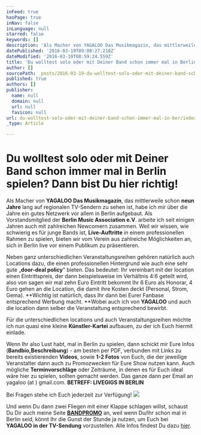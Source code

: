 ```yaml
---
inFeed: true
hasPage: true
inNav: false
inLanguage: null
starred: false
keywords: []
description: 'Als Macher von YAGALOO Das Musikmagazin, das mittlerweile schon neun Jahre lang auf regionalen TV-Sendern zu sehen ist, habe ich mir über die Jahre ein gutes Netzwerk vor allem in Berlin aufgebaut. Als Vorstandsmitglied der Berlin Music Association e.V. arbeite ich seit einigen Jahren auch mit zahlreichen Newcomern zusammen. Weil wir wissen, wie schwierig es für junge Bands ist, Live-Auftritte in einem professionellen Rahmen zu spielen, bieten wir vom Verein aus zahlreiche Möglichkeiten an, sich in Berlin live vor einem Publikum zu präsentieren.'
datePublished: '2016-03-19T09:00:27.218Z'
dateModified: '2016-03-19T08:59:24.559Z'
title: 'Du wolltest solo oder mit Deiner Band schon immer mal in Berlin spielen? Dann bist Du hier richtig!'
author: []
sourcePath: _posts/2016-03-19-du-wolltest-solo-oder-mit-deiner-band-schon-immer-mal-in-ber.md
published: true
authors: []
publisher:
  name: null
  domain: null
  url: null
  favicon: null
url: du-wolltest-solo-oder-mit-deiner-band-schon-immer-mal-in-ber/index.html
_type: Article

---
```

# Du wolltest solo oder mit Deiner Band schon immer mal in Berlin spielen? Dann bist Du hier richtig!

Als Macher von **YAGALOO Das Musikmagazin**, das mittlerweile schon **neun Jahre** lang auf regionalen TV-Sendern zu sehen ist, habe ich mir über die Jahre ein gutes Netzwerk vor allem in Berlin aufgebaut. Als Vorstandsmitglied der **Berlin Music Association e.V**. arbeite ich seit einigen Jahren auch mit zahlreichen Newcomern zusammen. Weil wir wissen, wie schwierig es für junge Bands ist, **Live-Auftritte** in einem professionellen Rahmen zu spielen, bieten wir vom Verein aus zahlreiche Möglichkeiten an, sich in Berlin live vor einem Publikum zu präsentieren.

Neben ganz unterschiedlichen Veranstaltungsreihen gehören natürlich auch Locations dazu, die einen professionellen Hintergrund wie auch eine sehr gute „**door-deal policy**" bieten. Das bedeutet: Ihr vereinbart mit der location einen Eintrittspreis, der dann beispielsweise im Verhältnis 4:6 geteilt wird, also von sagen wir mal zehn Euro Eintritt bekommt Ihr 6 Euro als Honorar, 4 Euro gehen an die Location, die damit ihre Kosten deckt (Personal, Strom, Gema). **Wichtig ist natürlich, dass Ihr dann bei Eurer Fanbase entsprechend Werbung macht. **Wobei auch ich von **YAGALOO** und auch die location dann selber die Veranstaltung entsprechend bewirbt.

Für die unterschiedlichen locations und auch Veranstaltungsreihen möchte ich nun quasi eine kleine **Künstler-Kartei** aufbauen, zu der ich Euch hiermit einlade.

Wenn Ihr also Lust habt, mal in Berlin zu spielen, dann schickt mir Eure Infos (**Bandbio,Beschreibung**) - am besten per PDF, verbunden mit Links zu bereits existierenden **Videos**, sowie **1-2 Fotos** von Euch, die der jeweilige Veranstalter dann auch zu Promozwecken für Eure Show nutzen kann. Auch mögliche **Terminvorschläge** oder Zeiträume, in denen es für Euch ideal wäre hier zu spielen, sollten gemacht werden. Das ganze dann per Email an yagaloo (at ) gmail.com. **BETREFF: LIVEGIGS IN BERLIN**

Bei Fragen stehe ich Euch jederzeit zur Verfügung!
![](https://the-grid-user-content.s3-us-west-2.amazonaws.com/6b61f967-b78f-4e78-9ddb-9372751e973f.jpg)

Und wenn Du dann zwei Fliegen mit einer Klappe schlagen willst, schaust Du Dir auch meine Seite [**BANDPROMO**][0] an, weil wenn Du/Ihr schon mal in Berlin seid, könnt Ihr die Gunst der Stunde ja nutzen, um Euch bei **YAGALOO in der TV-Sendung** vorzustellen. Alle Infos findest Du dazu [hier][0].

[0]: https://thegrid.ai/howiesyagaloo/tv-und-online-promotion-fur-dich-und-deine-band/